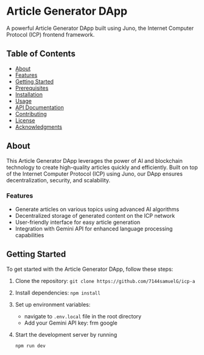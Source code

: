# Article Generator DApp



A powerful Article Generator DApp built using Juno, the Internet Computer Protocol (ICP) frontend framework.

## Table of Contents

- [About](#about)
- [Features](#features)
- [Getting Started](#getting-started)
- [Prerequisites](#prerequisites)
- [Installation](#installation)
- [Usage](#usage)
- [API Documentation](#api-documentation)
- [Contributing](#contributing)
- [License](#license)
- [Acknowledgments](#acknowledgments)

## About

This Article Generator DApp leverages the power of AI and blockchain technology to create high-quality articles quickly and efficiently. Built on top of the Internet Computer Protocol (ICP) using Juno, our DApp ensures decentralization, security, and scalability.

### Features

- Generate articles on various topics using advanced AI algorithms
- Decentralized storage of generated content on the ICP network
- User-friendly interface for easy article generation
- Integration with Gemini API for enhanced language processing capabilities

## Getting Started

To get started with the Article Generator DApp, follow these steps:

1. Clone the repository:
` git clone https://github.com/7144samuelG/icp-a
`


2. Install dependencies:
   `
     npm install
   `


3. Set up environment variables:
   - navigate to  `.env.local` file in the root directory
   - Add your Gemini API key: frm google
  
   
4. Start the development server by running

   `
    npm run dev
   `
 
   
